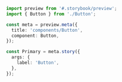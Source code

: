 ```ts filename="src/components/Button/Button.stories.ts|tsx" renderer="react" language="ts"
import preview from '#.storybook/preview';
import { Button } from './Button';

const meta = preview.meta({
  title: 'components/Button',
  component: Button,
});

const Primary = meta.story({
  args: {
    label: 'Button',
  },
});
```
